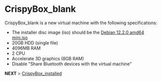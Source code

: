 # CrispyBox_blank

CrispyBox_blank is a new virtual machine with the following specifications:

- The installer disc image (iso) should be the [Debian 12.2.0 amd64 mini.iso](https://deb.debian.org/debian/dists/bookworm/main/installer-amd64/current/images/netboot/mini.iso)
- 20GB HDD (single file)
- 4096MB RAM
- 2 CPU
- Accelerate 3D graphics (8GB RAM)
- Disable "Share Bluetooth devices with the virtual machine"

**NEXT** > [CrispyBox_installed](Create-CrispyBox-installed.md)